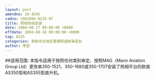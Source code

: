 ```yaml
---
layout: post
amendno: 39-4545
cadno: CAD2004-AS35-07
title: 照相系统安装
date: 2004-08-17 00:00:00 +0800
effdate: 2004-08-18 00:00:00 +0800
tag: AS35
categories: 民航东北地区管理局适航审定处
author: 李宏
---
```


##适用范围:
本指令适用于按照任何类别审定、按照MAG（Mann Aviation Group Ltd）更改单350-1521、350-1680或350-1707安装了照相平台的欧直AS350型和AS355型直升机。

